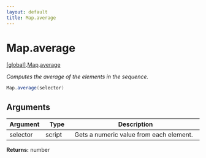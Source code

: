 ```yaml
---
layout: default
title: Map.average
---
```


# Map.average

[\[global\]]({{site.baseurl}}/docs/).[Map]({{site.baseurl}}/docs/Map/).[average]({{site.baseurl}}/docs/Map/average/)

_Computes the average of the elements in the sequence._

```cs
Map.average(selector)
```

## Arguments

<table>
  <col width="15%">
  <col width="15%">
  <thead>
    <tr>
      <th>Argument</th>
      <th>Type</th>
      <th>Description</th>
    </tr>
  </thead>
  <tbody>
    <tr>
      <td>selector</td>
      <td>script</td>
      <td>Gets a numeric value from each element.</td>
    </tr>
  </tbody>
</table>

**Returns:** number
